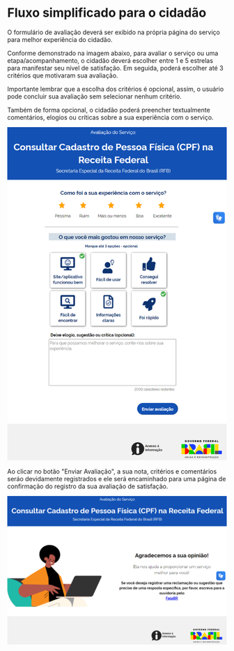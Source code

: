 # Fluxo simplificado para o cidadão

O formulário de avaliação deverá ser exibido na própria página do serviço para melhor experiência do cidadão.

Conforme demonstrado na imagem abaixo, para avaliar o serviço ou uma etapa/acompanhamento, o cidadão deverá escolher entre 1 e 5 estrelas para manifestar seu nível de satisfação. Em seguida, poderá escolher até 3 critérios que motivaram sua avaliação.

Importante lembrar que a escolha dos critérios é opcional, assim, o usuário pode concluir sua avaliação sem selecionar nenhum critério.

Também de forma opcional, o cidadão poderá preencher textualmente comentários, elogios ou críticas sobre a sua experiência com o serviço.

![Formulário de Avaliação do Serviço](./img/form_avaliacao_2.png 'Formulário de Avaliação do Serviço')

Ao clicar no botão "Enviar Avaliação", a sua nota, critérios e comentários seráo devidamente registrados e ele será encaminhado para uma página de confirmação do registro da sua avaliação de satisfação.

![Página de confirmação da Avaliação do Serviço](./img/form_avaliacao_3.png 'Página de confirmação da Avaliação do Serviço')
